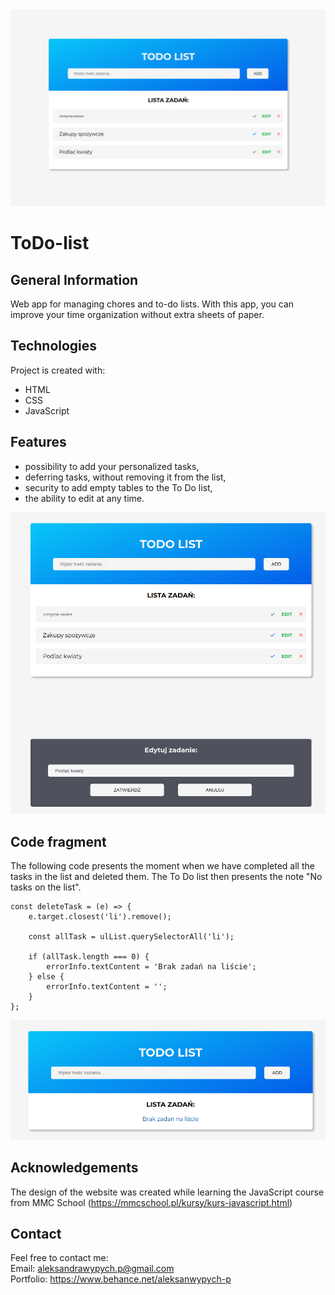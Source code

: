 <img src="1.png">

# ToDo-list

## General Information
Web app for managing chores and to-do lists. With this app, you can improve your time organization without extra sheets of paper. 

## Technologies
Project is created with:
* HTML
* CSS
* JavaScript

## Features
- possibility to add your personalized tasks,
- deferring tasks, without removing it from the list,
- security to add empty tables to the To Do list,
-  the ability to edit at any time.
<img src="2.png">

## Code fragment
The following code presents the moment when we have completed all the tasks in the list and deleted them. The To Do list then presents the note "No tasks on the list".
```
const deleteTask = (e) => {
	e.target.closest('li').remove();

	const allTask = ulList.querySelectorAll('li');

	if (allTask.length === 0) {
		errorInfo.textContent = 'Brak zadań na liście';
	} else {
		errorInfo.textContent = '';
	}
};
```
<img src="3.png">

## Acknowledgements
The design of the website was created while learning the JavaScript course from MMC School (https://mmcschool.pl/kursy/kurs-javascript.html)

## Contact
Feel free to contact me:
<br> 
Email: aleksandrawypych.p@gmail.com <br>
Portfolio: https://www.behance.net/aleksanwypych-p
